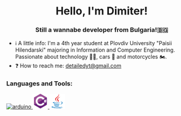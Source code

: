 <h1 align="center">Hello, I'm Dimiter!</h1>
<h3 align="center">Still a wannabe developer from Bulgaria!🇧🇬</h3>


- ℹ️ A little info: I'm a 4th year student at Plovdiv University "Paisii Hilendarski" majoring in Information and Computer Engineering. Passionate about technology 👨‍💻, cars 🚗 and motorcycles 🏍️. 
- ❓ How to reach me: detailedyt@gmail.com


<h3 align="left">Languages and Tools:</h3>
<p align="left"> <a href="https://www.arduino.cc/" target="_blank" rel="noreferrer"> <img src="https://cdn.worldvectorlogo.com/logos/arduino-1.svg" alt="arduino" width="40" height="40"/> </a> <a href="https://www.w3schools.com/cs/" target="_blank" rel="noreferrer"> <img src="https://raw.githubusercontent.com/devicons/devicon/master/icons/csharp/csharp-original.svg" alt="csharp" width="40" height="40"/> </a> <a href="https://www.java.com" target="_blank" rel="noreferrer"> <img src="https://raw.githubusercontent.com/devicons/devicon/master/icons/java/java-original.svg" alt="java" width="40" height="40"/> </a> </p>
